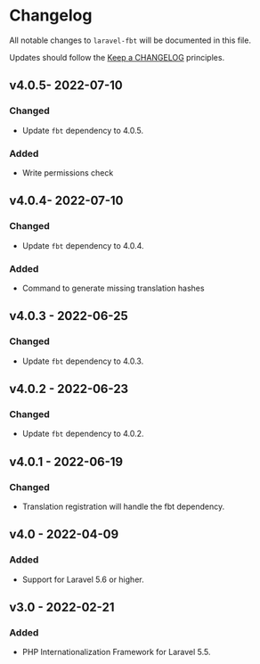 # Changelog

All notable changes to `laravel-fbt` will be documented in this file.

Updates should follow the [Keep a CHANGELOG](http://keepachangelog.com/) principles.

## v4.0.5- 2022-07-10

### Changed
- Update `fbt` dependency to 4.0.5.

### Added
- Write permissions check

## v4.0.4- 2022-07-10

### Changed
- Update `fbt` dependency to 4.0.4.

### Added
- Command to generate missing translation hashes

## v4.0.3 - 2022-06-25

### Changed
- Update `fbt` dependency to 4.0.3.

## v4.0.2 - 2022-06-23

### Changed
- Update `fbt` dependency to 4.0.2.

## v4.0.1 - 2022-06-19

### Changed
- Translation registration will handle the fbt dependency.

## v4.0 - 2022-04-09

### Added
- Support for Laravel 5.6 or higher.

## v3.0 - 2022-02-21

### Added
- PHP Internationalization Framework for Laravel 5.5.
